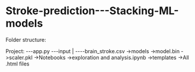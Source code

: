 # Stroke-prediction---Stacking-ML-models

Folder structure:

Project:
  ---app.py
  ---input
    |
     ----brain_stroke.csv
  ->models
    ->model.bin
    ->scaler.pkl
  ->Notebooks
    ->exploration and analysis.ipynb
  ->templates
    ->All .html files
